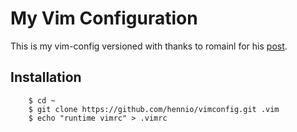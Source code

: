 # My Vim Configuration

This is my vim-config versioned with thanks to romainl 
for his [post](https://stackoverflow.com/a/18203545).


## Installation

		$ cd ~
		$ git clone https://github.com/hennio/vimconfig.git .vim
		$ echo "runtime vimrc" > .vimrc

